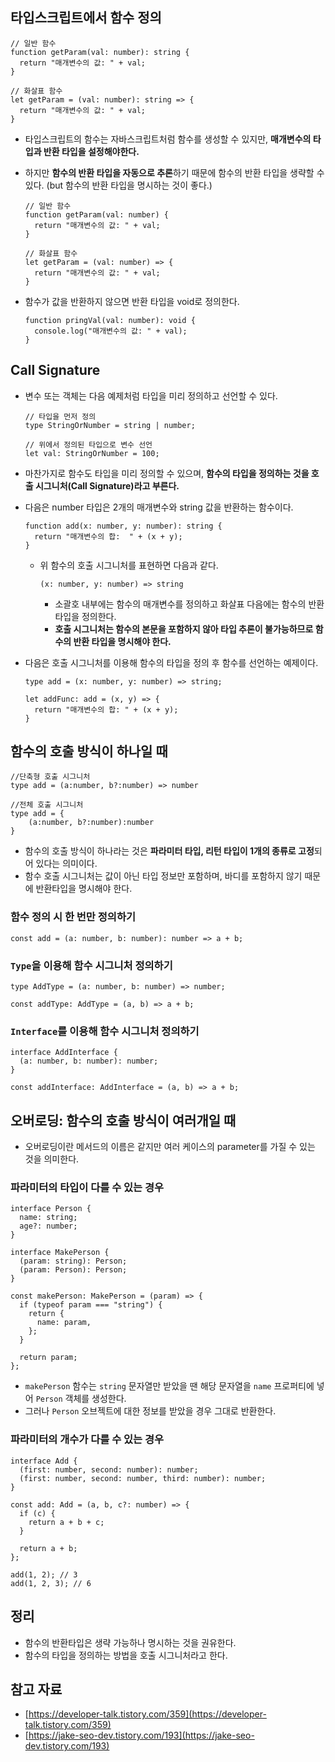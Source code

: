 ## 타입스크립트에서 함수 정의

```tsx
// 일반 함수
function getParam(val: number): string {
  return "매개변수의 값: " + val;
}

// 화살표 함수
let getParam = (val: number): string => {
  return "매개변수의 값: " + val;
}
```

- 타입스크립트의 함수는 자바스크립트처럼 함수를 생성할 수 있지만, **매개변수의 타입과 반환 타입을 설정해야한다.**
- 하지만 **함수의 반환 타입을 자동으로 추론**하기 때문에 함수의 반환 타입을 생략할 수 있다. (but 함수의 반환 타입을 명시하는 것이 좋다.)
    
    ```tsx
    // 일반 함수
    function getParam(val: number) {
      return "매개변수의 값: " + val;
    }
    
    // 화살표 함수
    let getParam = (val: number) => {
      return "매개변수의 값: " + val;
    }
    ```
    
- 함수가 값을 반환하지 않으면 반환 타입을 void로 정의한다.
    
    ```tsx
    function pringVal(val: number): void {
      console.log("매개변수의 값: " + val);
    }
    ```
    

## Call Signature

- 변수 또는 객체는 다음 예제처럼 타입을 미리 정의하고 선언할 수 있다.
    
    ```tsx
    // 타입을 먼저 정의
    type StringOrNumber = string | number;
    
    // 위에서 정의된 타입으로 변수 선언
    let val: StringOrNumber = 100;
    ```
    
- 마찬가지로 함수도 타입을 미리 정의할 수 있으며, **함수의 타입을 정의하는 것을 호출 시그니처(Call Signature)라고 부른다.**
- 다음은 number 타입은 2개의 매개변수와 string 값을 반환하는 함수이다.
    
    ```tsx
    function add(x: number, y: number): string {
      return "매개변수의 합:  " + (x + y);
    }
    ```
    
    - 위 함수의 호출 시그니처를 표현하면 다음과 같다.
        
        ```tsx
        (x: number, y: number) => string
        ```
        
        - 소괄호 내부에는 함수의 매개변수를 정의하고 화살표 다음에는 함수의 반환 타입을 정의한다.
        - **호출 시그니처는 함수의 본문을 포함하지 않아 타입 추론이 불가능하므로 함수의 반환 타입을 명시해야 한다.**
- 다음은 호출 시그니처를 이용해 함수의 타입을 정의 후 함수를 선언하는 예제이다.
    
    ```tsx
    type add = (x: number, y: number) => string;
    
    let addFunc: add = (x, y) => {
      return "매개변수의 합: " + (x + y);
    }
    ```
    

## 함수의 호출 방식이 하나일 때

```tsx
//단축형 호출 시그니처
type add = (a:number, b?:number) => number

//전체 호출 시그니처
type add = {
	(a:number, b?:number):number
}
```

- 함수의 호출 방식이 하나라는 것은 **파라미터 타입, 리턴 타입이 1개의 종류로 고정**되어 있다는 의미이다.
- 함수 호출 시그니처는 값이 아닌 타입 정보만 포함하며, 바디를 포함하지 않기 때문에 반환타입을 명시해야 한다.

### 함수 정의 시 한 번만 정의하기

```tsx
const add = (a: number, b: number): number => a + b;
```

### `Type`을 이용해 함수 시그니처 정의하기

```tsx
type AddType = (a: number, b: number) => number;

const addType: AddType = (a, b) => a + b;
```

### `Interface`를 이용해 함수 시그니처 정의하기

```tsx
interface AddInterface {
  (a: number, b: number): number;
}

const addInterface: AddInterface = (a, b) => a + b;
```

## 오버로딩: 함수의 호출 방식이 여러개일 때

- 오버로딩이란 메서드의 이름은 같지만 여러 케이스의 parameter를 가질 수 있는 것을 의미한다.

### 파라미터의 타입이 다를 수 있는 경우

```tsx
interface Person {
  name: string;
  age?: number;
}

interface MakePerson {
  (param: string): Person;
  (param: Person): Person;
}

const makePerson: MakePerson = (param) => {
  if (typeof param === "string") {
    return {
      name: param,
    };
  }

  return param;
};
```

- `makePerson` 함수는 `string` 문자열만 받았을 땐 해당 문자열을 `name` 프로퍼티에 넣어 `Person` 객체를 생성한다.
- 그러나 `Person` 오브젝트에 대한 정보를 받았을 경우 그대로 반환한다.

### 파라미터의 개수가 다를 수 있는 경우

```tsx
interface Add {
  (first: number, second: number): number;
  (first: number, second: number, third: number): number;
}

const add: Add = (a, b, c?: number) => {
  if (c) {
    return a + b + c;
  }

  return a + b;
};

add(1, 2); // 3
add(1, 2, 3); // 6
```

## 정리

- 함수의 반환타입은 생략 가능하나 명시하는 것을 권유한다.
- 함수의 타입을 정의하는 방법을 호출 시그니처라고 한다.

## 참고 자료

- [https://developer-talk.tistory.com/359](https://developer-talk.tistory.com/359)
- [https://jake-seo-dev.tistory.com/193](https://jake-seo-dev.tistory.com/193)